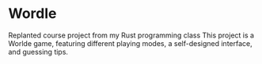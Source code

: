 # Wordle
Replanted course project from my Rust programming class
This project is a Worlde game, featuring different playing modes, a self-designed interface, and guessing tips.
